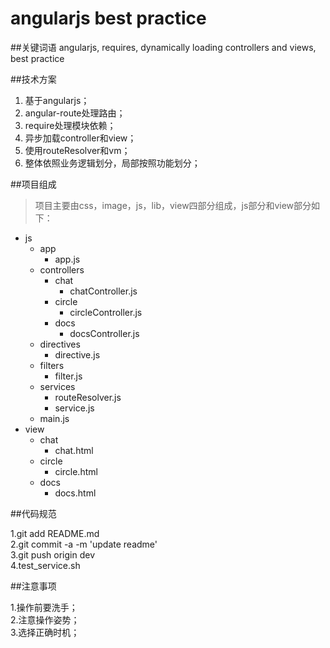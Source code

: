 # angularjs best practice

##关键词语
angularjs, requires, dynamically loading controllers and views, best practice

##技术方案
>
1. 基于angularjs；
2. angular-route处理路由；
3. require处理模块依赖；
4. 异步加载controller和view；
5. 使用routeResolver和vm；
6. 整体依照业务逻辑划分，局部按照功能划分；

##项目组成
>项目主要由css，image，js，lib，view四部分组成，js部分和view部分如下：
- js
	- app
		- app.js
	- controllers
		- chat
			- chatController.js
		- circle
			- circleController.js
		- docs
			- docsController.js
	- directives
		- directive.js
	- filters
		- filter.js
	- services
		- routeResolver.js
		- service.js
	- main.js
- view 
	- chat
		- chat.html
	- circle
		- circle.html
	- docs
		- docs.html
		
##代码规范
>
1.git add README.md  
2.git commit -a -m 'update readme'  
3.git push origin dev  
4.test_service.sh  

##注意事项
> 
1.操作前要洗手；  
2.注意操作姿势；  
3.选择正确时机；  





